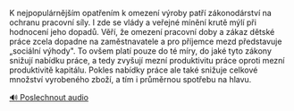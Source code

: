 
K nejpopulárnějším opatřením k omezení výroby patří zákonodárství na ochranu pracovní síly. I zde se vlády a veřejné mínění krutě mýlí při hodnocení jeho dopadů. Věří, že omezení pracovní doby a zákaz dětské práce zcela dopadne na zaměstnavatele a pro příjemce mezd představuje „sociální výhody". To ovšem platí pouze do té míry, do jaké tyto zákony snižují nabídku práce, a tedy zvyšují mezní produktivitu práce oproti mezní produktivitě kapitálu. Pokles nabídky práce ale také snižuje celkové množství vyrobeného zboží, a tím i průměrnou spotřebu na hlavu.

[🔊 Poslechnout audio](/data/7-paragraphs/audio/chapter_147/para_012-K-nejpopulrnjm-opatenm-k-omezen-vroby-pat.mp3)
